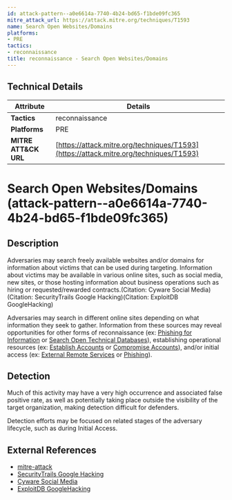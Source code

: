 ```yaml
---
id: attack-pattern--a0e6614a-7740-4b24-bd65-f1bde09fc365
mitre_attack_url: https://attack.mitre.org/techniques/T1593
name: Search Open Websites/Domains
platforms:
- PRE
tactics:
- reconnaissance
title: reconnaissance - Search Open Websites/Domains
---
```


## Technical Details

| Attribute | Details |
|-----------|----------|
| **Tactics** | reconnaissance |
| **Platforms** | PRE |
| **MITRE ATT&CK URL** | [https://attack.mitre.org/techniques/T1593](https://attack.mitre.org/techniques/T1593) |

# Search Open Websites/Domains (attack-pattern--a0e6614a-7740-4b24-bd65-f1bde09fc365)

## Description
Adversaries may search freely available websites and/or domains for information about victims that can be used during targeting. Information about victims may be available in various online sites, such as social media, new sites, or those hosting information about business operations such as hiring or requested/rewarded contracts.(Citation: Cyware Social Media)(Citation: SecurityTrails Google Hacking)(Citation: ExploitDB GoogleHacking)

Adversaries may search in different online sites depending on what information they seek to gather. Information from these sources may reveal opportunities for other forms of reconnaissance (ex: [Phishing for Information](https://attack.mitre.org/techniques/T1598) or [Search Open Technical Databases](https://attack.mitre.org/techniques/T1596)), establishing operational resources (ex: [Establish Accounts](https://attack.mitre.org/techniques/T1585) or [Compromise Accounts](https://attack.mitre.org/techniques/T1586)), and/or initial access (ex: [External Remote Services](https://attack.mitre.org/techniques/T1133) or [Phishing](https://attack.mitre.org/techniques/T1566)).

## Detection
Much of this activity may have a very high occurrence and associated false positive rate, as well as potentially taking place outside the visibility of the target organization, making detection difficult for defenders.

Detection efforts may be focused on related stages of the adversary lifecycle, such as during Initial Access.

## External References
- [mitre-attack](https://attack.mitre.org/techniques/T1593)
- [SecurityTrails Google Hacking](https://www.recordedfuture.com/threat-intelligence-101/threat-analysis-techniques/google-dorks)
- [Cyware Social Media](https://cyware.com/news/how-hackers-exploit-social-media-to-break-into-your-company-88e8da8e)
- [ExploitDB GoogleHacking](https://www.exploit-db.com/google-hacking-database)

